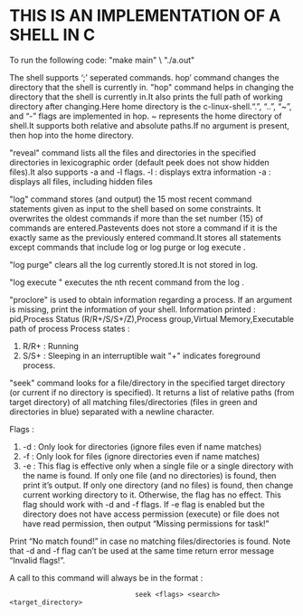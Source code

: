 # THIS IS AN IMPLEMENTATION OF A SHELL IN C 

To run the following code:
"make main" \\
"./a.out"


The shell supports  ‘;’ seperated commands.
hop’ command changes the directory that the shell is currently in.
"hop" command helps in changing the directory that the shell is currently in.It also prints the full path of working directory after changing.Here home directory is the c-linux-shell.“.”, “..”, “~”, and “-” flags are implemented in hop. ~ represents the home directory of shell.It supports both relative and absolute paths.If no argument is present, then hop into the home directory.

"reveal" command lists all the files and directories in the specified directories in lexicographic order (default peek does not show hidden files).It also supports -a and -l flags.
    -l : displays extra information
    -a : displays all files, including hidden files
 
 "log" command stores (and output) the 15 most recent command statements given as input to the shell based on some constraints. It overwrites the oldest commands if more than the set number (15) of commands are entered.Pastevents does not store a command if it is the exactly same as the previously entered command.It stores all statements except commands that include log or log purge or log execute .

  "log purge" clears all the log currently stored.It is not stored in log.
  
  "log execute <n>" executes the nth recent command from the log .

"proclore" is used to obtain information regarding a process. If an argument is missing, print the information of your shell.
Information printed : pid,Process Status (R/R+/S/S+/Z),Process group,Virtual Memory,Executable path of process
Process states :

   1.  R/R+ : Running
   2. S/S+ : Sleeping in an interruptible wait
  "+" indicates foreground process.

"seek" command looks for a file/directory in the specified target directory (or current if no directory is specified). It returns a list of relative paths (from target directory) of all matching files/directories (files in green and directories in blue) separated with a newline character.

  Flags :

   1. -d : Only look for directories (ignore files even if name matches)
   2. -f : Only look for files (ignore directories even if name matches)
   3. -e : This flag is effective only when a single file or a single directory with the name is found. If only one file (and no directories) is found, then print it’s output. If only one directory (and no files) is found, then change current working directory to it. Otherwise, the flag has no effect. This flag should work with -d and -f flags. If -e flag is enabled but the directory does not have access permission (execute) or file does not have read permission, then output “Missing permissions for task!”

 Print “No match found!” in case no matching files/directories is found. Note that -d and -f flag can’t be used at the same time return error message “Invalid flags!”.

 A call to this command will always be in the format :

                                   seek <flags> <search> <target_directory>
